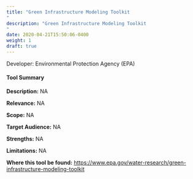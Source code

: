 ```yaml
---
title: "Green Infrastructure Modeling Toolkit
"
description: "Green Infrastructure Modeling Toolkit
"
date: 2020-04-21T15:50:06-0400
weight: 1
draft: true
---
```

Developer: Environmental Protection Agency (EPA)

#### Tool Summary
**Description:** NA

**Relevance:** NA

**Scope:** NA

**Target Audience:** NA

**Strengths:** NA

**Limitations:** NA

**Where this tool be found:** https://www.epa.gov/water-research/green-infrastructure-modeling-toolkit
